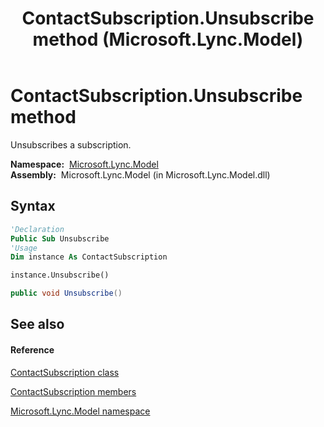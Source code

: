﻿---
title: ContactSubscription.Unsubscribe method  (Microsoft.Lync.Model)
TOCTitle: 'Unsubscribe method '
ms:assetid: M:Microsoft.Lync.Model.ContactSubscription.Unsubscribe_DI_3_UC_OCS14MrefLyncWPF
ms:mtpsurl: https://msdn.microsoft.com/en-us/library/microsoft.lync.model.contactsubscription.unsubscribe_di_3_uc_ocs14mreflyncwpf(v=office.15)
ms:contentKeyID: 48597363
ms.date: 07/28/2014
mtps_version: v=office.15
f1_keywords:
- Microsoft.Lync.Model.ContactSubscription.Unsubscribe
dev_langs:
- CSharp
- JScript
- VB
- other
---

# ContactSubscription.Unsubscribe method

Unsubscribes a subscription.

**Namespace:**  [Microsoft.Lync.Model](microsoft-lync-model-namespace_2.md)  
**Assembly:**  Microsoft.Lync.Model (in Microsoft.Lync.Model.dll)

## Syntax

``` vb
'Declaration
Public Sub Unsubscribe
'Usage
Dim instance As ContactSubscription

instance.Unsubscribe()
```

``` csharp
public void Unsubscribe()
```

## See also

#### Reference

[ContactSubscription class](contactsubscription-class-microsoft-lync-model_2.md)

[ContactSubscription members](contactsubscription-members-microsoft-lync-model_2.md)

[Microsoft.Lync.Model namespace](microsoft-lync-model-namespace_2.md)

